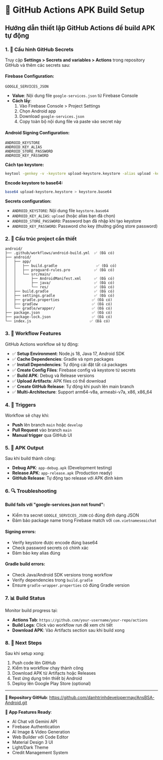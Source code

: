 # 🚀 GitHub Actions APK Build Setup

## Hướng dẫn thiết lập GitHub Actions để build APK tự động

### 1. 🔐 Cấu hình GitHub Secrets

Truy cập **Settings > Secrets and variables > Actions** trong repository GitHub và thêm các secrets sau:

#### Firebase Configuration:
```
GOOGLE_SERVICES_JSON
```
- **Value**: Nội dung file `google-services.json` từ Firebase Console
- **Cách lấy**: 
  1. Vào Firebase Console > Project Settings
  2. Chọn Android app 
  3. Download `google-services.json`
  4. Copy toàn bộ nội dung file và paste vào secret này

#### Android Signing Configuration:
```
ANDROID_KEYSTORE
ANDROID_KEY_ALIAS
ANDROID_STORE_PASSWORD
ANDROID_KEY_PASSWORD
```

**Cách tạo keystore:**
```bash
keytool -genkey -v -keystore upload-keystore.keystore -alias upload -keyalg RSA -keysize 2048 -validity 10000
```

**Encode keystore to base64:**
```bash
base64 upload-keystore.keystore > keystore.base64
```

**Secrets configuration:**
- `ANDROID_KEYSTORE`: Nội dung file `keystore.base64`
- `ANDROID_KEY_ALIAS`: `upload` (hoặc alias bạn đã chọn)
- `ANDROID_STORE_PASSWORD`: Password bạn đã nhập khi tạo keystore
- `ANDROID_KEY_PASSWORD`: Password cho key (thường giống store password)

### 2. 📁 Cấu trúc project cần thiết

```
android/
├── .github/workflows/android-build.yml  ✅ (Đã có)
├── android/
│   ├── app/
│   │   ├── build.gradle                  ✅ (Đã có)
│   │   ├── proguard-rules.pro           ✅ (Đã có)
│   │   └── src/main/
│   │       ├── AndroidManifest.xml      ✅ (Đã có)
│   │       ├── java/                    ✅ (Đã có)
│   │       └── res/                     ✅ (Đã có)
│   ├── build.gradle                     ✅ (Đã có)
│   ├── settings.gradle                  ✅ (Đã có)
│   ├── gradle.properties               ✅ (Đã có)
│   ├── gradlew                         ✅ (Đã có)
│   └── gradle/wrapper/                 ✅ (Đã có)
├── package.json                        ✅ (Đã có)
├── package-lock.json                   ✅ (Đã có)
└── index.js                           ✅ (Đã có)
```

### 3. 🔧 Workflow Features

GitHub Actions workflow sẽ tự động:

- ✅ **Setup Environment**: Node.js 18, Java 17, Android SDK
- ✅ **Cache Dependencies**: Gradle và npm packages
- ✅ **Install Dependencies**: Tự động cài đặt tất cả packages
- ✅ **Create Config Files**: Firebase config và keystore từ secrets
- ✅ **Build APK**: Debug và Release versions
- ✅ **Upload Artifacts**: APK files có thể download
- ✅ **Create GitHub Release**: Tự động khi push lên main branch
- ✅ **Multi-Architecture**: Support arm64-v8a, armeabi-v7a, x86, x86_64

### 4. 🎯 Triggers

Workflow sẽ chạy khi:
- **Push** lên branch `main` hoặc `develop`
- **Pull Request** vào branch `main`
- **Manual trigger** qua GitHub UI

### 5. 📱 APK Output

Sau khi build thành công:
- **Debug APK**: `app-debug.apk` (Development testing)
- **Release APK**: `app-release.apk` (Production ready)
- **GitHub Release**: Tự động tạo release với APK đính kèm

### 6. 🔍 Troubleshooting

#### Build fails với "google-services.json not found":
- Kiểm tra secret `GOOGLE_SERVICES_JSON` có đúng định dạng JSON
- Đảm bảo package name trong Firebase match với `com.vietnameseaichat`

#### Signing errors:
- Verify keystore được encode đúng base64
- Check password secrets có chính xác
- Đảm bảo key alias đúng

#### Gradle build errors:
- Check Java/Android SDK versions trong workflow
- Verify dependencies trong `build.gradle` 
- Ensure `gradle-wrapper.properties` có đúng Gradle version

### 7. 📊 Build Status

Monitor build progress tại:
- **Actions Tab**: `https://github.com/your-username/your-repo/actions`
- **Build Logs**: Click vào workflow run để xem chi tiết
- **Download APK**: Vào Artifacts section sau khi build xong

### 8. 🚀 Next Steps

Sau khi setup xong:
1. Push code lên GitHub
2. Kiểm tra workflow chạy thành công
3. Download APK từ Artifacts hoặc Releases
4. Test ứng dụng trên thiết bị Android
5. Deploy lên Google Play Store (optional)

---

**🎉 Repository GitHub**: https://github.com/danhtrinhdevelopermay/AnsBSA-Android.git

**📱 App Features Ready**:
- AI Chat với Gemini API
- Firebase Authentication
- AI Image & Video Generation  
- Web Builder với Code Editor
- Material Design 3 UI
- Light/Dark Theme
- Credit Management System
